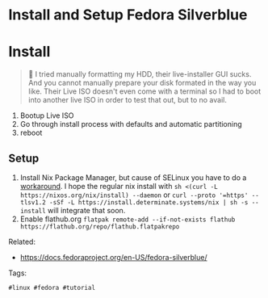 # Install and Setup Fedora Silverblue

# Install

> 🧐 I tried manually formatting my HDD, their live-installer GUI sucks. And
you cannot manually prepare your disk formated in the way you like. Their Live
ISO doesn't even come with a terminal so I had to boot into another live ISO in
order to test that out, but to no avail.

1. Bootup Live ISO
1. Go through install process with defaults and automatic partitioning
1. reboot

## Setup

1. Install Nix Package Manager, but cause of SELinux you have to do
   a [workaround]. I hope the regular nix install with `sh <(curl -L
   https://nixos.org/nix/install) --daemon` or `curl --proto '=https' --tlsv1.2
   -sSf -L https://install.determinate.systems/nix | sh -s -- install` will
   integrate that soon.
1. Enable flathub.org `flatpak remote-add --if-not-exists flathub https://flathub.org/repo/flathub.flatpakrepo`

[workaround]: <https://github.com/dnkmmr69420/nix-with-selinux>


Related:

* <https://docs.fedoraproject.org/en-US/fedora-silverblue/>

Tags:

    #linux #fedora #tutorial
